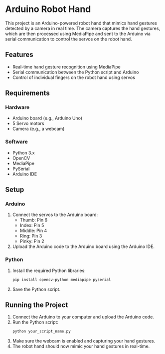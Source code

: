 # Arduino Robot Hand

This project is an Arduino-powered robot hand that mimics hand gestures detected by a camera in real time. The camera captures the hand gestures, which are then processed using MediaPipe and sent to the Arduino via serial communication to control the servos on the robot hand.

## Features
- Real-time hand gesture recognition using MediaPipe
- Serial communication between the Python script and Arduino
- Control of individual fingers on the robot hand using servos

## Requirements

### Hardware
- Arduino board (e.g., Arduino Uno)
- 5 Servo motors
- Camera (e.g., a webcam)

### Software
- Python 3.x
- OpenCV
- MediaPipe
- PySerial
- Arduino IDE

## Setup

### Arduino
1. Connect the servos to the Arduino board:
    - Thumb: Pin 6
    - Index: Pin 5
    - Middle: Pin 4
    - Ring: Pin 3
    - Pinky: Pin 2
2. Upload the Arduino code to the Arduino board using the Arduino IDE.

### Python
1. Install the required Python libraries:
    ```bash
    pip install opencv-python mediapipe pyserial
    ```
2. Save the Python script.

## Running the Project
1. Connect the Arduino to your computer and upload the Arduino code.
2. Run the Python script:
    ```bash
    python your_script_name.py
    ```
3. Make sure the webcam is enabled and capturing your hand gestures.
4. The robot hand should now mimic your hand gestures in real-time.
